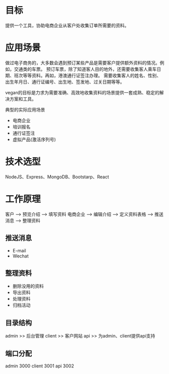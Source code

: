 # 目标
提供一个工具，协助电商企业从客户处收集订单所需要的资料。

# 应用场景
做过电子商务的，大多数会遇到预订某些产品是需要客户提供额外资料的情况。例如，交通类的车票。
预订车票，除了知道客人目的地外，还需要收集客人乘车日期、班次等等资料。再如，港澳通行证签注办理。
需要收集客人的姓名、性别、出生年月日、通行证编号、出生地、签发地、过关日期等等。

vegan的目标是力求为需要准确、高效地收集资料的场景提供一套成熟、稳定的解决方案和工具。

典型的实际应用场景

* 电商企业
* 培训报名
* 通行证签注
* 虚拟产品(激活序列号)

# 技术选型
NodeJS、Express、MongoDB、Bootstarp、React

# 工作原理
客户     --> 预览介绍 --> 填写资料
电商企业 --> 编辑介绍 
        --> 定义资料表格 --> 推送消息
        --> 整理资料 

## 推送消息
* E-mail
* Wechat

## 整理资料
* 删除没用的资料
* 导出资料
* 处理资料
* 归档活动

## 目录结构
admin  >> 后台管理 
client >> 客户网站
api    >> 为admin、client提供api支持

## 端口分配
admin  3000
client 3001
api    3002 







